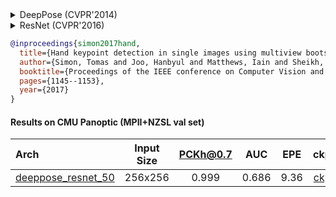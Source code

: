 <!-- [ALGORITHM] -->

<details>
<summary>DeepPose (CVPR'2014)</summary>

```bibtex
@inproceedings{toshev2014deeppose,
  title={Deeppose: Human pose estimation via deep neural networks},
  author={Toshev, Alexander and Szegedy, Christian},
  booktitle={Proceedings of the IEEE conference on computer vision and pattern recognition},
  pages={1653--1660},
  year={2014}
}
```

</details>

<!-- [BACKBONE] -->

<details>
<summary>ResNet (CVPR'2016)</summary>

```bibtex
@inproceedings{he2016deep,
  title={Deep residual learning for image recognition},
  author={He, Kaiming and Zhang, Xiangyu and Ren, Shaoqing and Sun, Jian},
  booktitle={Proceedings of the IEEE conference on computer vision and pattern recognition},
  pages={770--778},
  year={2016}
}
```

</details>

<!-- [DATASET] -->

```bibtex
@inproceedings{simon2017hand,
  title={Hand keypoint detection in single images using multiview bootstrapping},
  author={Simon, Tomas and Joo, Hanbyul and Matthews, Iain and Sheikh, Yaser},
  booktitle={Proceedings of the IEEE conference on Computer Vision and Pattern Recognition},
  pages={1145--1153},
  year={2017}
}
```

#### Results on CMU Panoptic (MPII+NZSL val set)

| Arch  | Input Size | PCKh@0.7 |  AUC  |  EPE  | ckpt    | log     |
| :--- | :--------: | :------: | :------: | :------: |:------: |:------: |
| [deeppose_resnet_50](/configs/hand/2d_kpt_sview_rgb_img/deeppose/panoptic2d/res50_panoptic2d_256x256.py) | 256x256 | 0.999 | 0.686 | 9.36 | [ckpt](https://download.openmmlab.com/mmpose/hand/deeppose/deeppose_res50_panoptic_256x256-8a745183_20210330.pth) | [log](https://download.openmmlab.com/mmpose/hand/deeppose/deeppose_res50_panoptic_256x256_20210330.log.json) |
